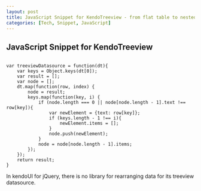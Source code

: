 ```yaml
---
layout: post
title: JavaScript Snippet for KendoTreeview - from flat table to nested algorithm
categories: [Tech, Snippet, JavaScript]
---
```


JavaScript Snippet for KendoTreeview
--------------


<pre><code>
var treeviewDatasource = function(dt){
    var keys = Object.keys(dt[0]);
    var result = [];
    var node = [];
    dt.map(function(row, index) {
        node = result;
        keys.map(function(key, i) {
            if (node.length === 0 || node[node.length - 1].text !== row[key]){
                var newElement = {text: row[key]};
                if (keys.length - 1 !== i){
                    newElement.items = [];
                }
                node.push(newElement);
            }   
            node = node[node.length - 1].items;           
        });
    });
    return result;
}
</code></pre>

In kendoUI for jQuery, there is no library for rearranging data for its treeview datasource. 

